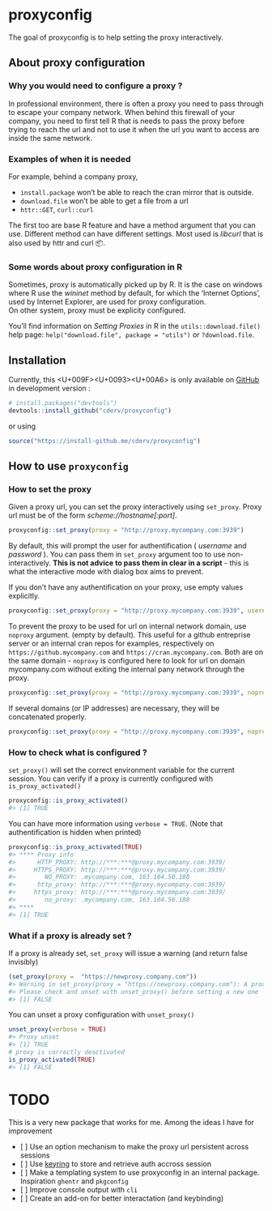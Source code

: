 
<!-- README.md is generated from README.Rmd. Please edit that file -->

# proxyconfig

The goal of proxyconfig is to help setting the proxy interactively.

## About proxy configuration

### Why you would need to configure a proxy ?

In professional environment, there is often a proxy you need to pass
through to escape your company network. When behind this firewall of
your company, you need to first tell R that is needs to pass the proxy
before trying to reach the url and not to use it when the url you want
to access are inside the same network.

### Examples of when it is needed

For example, behind a company proxy,

  - `install.package` won’t be able to reach the cran mirror that is
    outside.
  - `download.file` won’t be able to get a file from a url
  - `httr::GET`, `curl::curl`

The first too are base R feature and have a method argument that you can
use. Different method can have different settings. Most used is
*libcurl* that is also used by httr and curl :package:.

### Some words about proxy configuration in R

Sometimes, proxy is automatically picked up by R. It is the case on
windows where R use the *wininet* method by default, for which the
‘Internet Options’, used by Internet Explorer, are used for proxy
configuration.  
On other system, proxy must be explicity configured.

You’ll find information on *Setting Proxies* in R in the
`utils::download.file()` help page: `help("download.file", package =
"utils")` or `?download.file`.

## Installation

Currently, this <f0>\<U+009F\>\<U+0093\>\<U+00A6\> is only available on
[GitHub](https://github.com/) in development version :

``` r
# install.packages("devtools")
devtools::install_github("cderv/proxyconfig")
```

or using

``` r
source("https://install-github.me/cderv/proxyconfig")
```

## How to use `proxyconfig`

### How to set the proxy

Given a proxy url, you can set the proxy interactively using
`set_proxy`. Proxy url must be of the form *scheme://hostname\[:port\]*.

``` r
proxyconfig::set_proxy(proxy = "http://proxy.mycompany.com:3939")
```

By default, this will prompt the user for authentification ( *username*
and *password* ). You can pass them in `set_proxy` argument too to use
non-interactively. **This is not advice to pass them in clear in a
script** - this is what the interactive mode with dialog box aims to
prevent.

If you don’t have any authentification on your proxy, use empty values
explicitly.

``` r
proxyconfig::set_proxy(proxy = "http://proxy.mycompany.com:3939", username = "", password = "")
```

To prevent the proxy to be used for url on internal network domain, use
`noproxy` argument. (empty by default). This useful for a github
entreprise server or an internal cran repos for examples, respectively
on `https://github.mycompany.com` and `https://cran.mycompany.com`. Both
are on the same domain - `noproxy` is configured here to look for url on
domain mycompany.com without exiting the internal pany network through
the
proxy.

``` r
proxyconfig::set_proxy(proxy = "http://proxy.mycompany.com:3939", noproxy = ".mycompany.com")
```

If several domains (or IP addresses) are necessary, they will be
concatenated
properly.

``` r
proxyconfig::set_proxy(proxy = "http://proxy.mycompany.com:3939", noproxy = c(".mycompany.com", "163.104.50.180"))
```

### How to check what is configured ?

`set_proxy()` will set the correct environment variable for the current
session. You can verify if a proxy is currently configured with
`is_proxy_activated()`

``` r
proxyconfig::is_proxy_activated()
#> [1] TRUE
```

You can have more information using `verbose = TRUE`. (Note that
authentification is hidden when printed)

``` r
proxyconfig::is_proxy_activated(TRUE)
#> **** Proxy info
#>      HTTP_PROXY: http://***:***@proxy.mycompany.com:3939/
#>     HTTPS_PROXY: http://***:***@proxy.mycompany.com:3939/
#>        NO_PROXY: .mycompany.com, 163.104.50.180
#>      http_proxy: http://***:***@proxy.mycompany.com:3939/
#>     https_proxy: http://***:***@proxy.mycompany.com:3939/
#>        no_proxy: .mycompany.com, 163.104.50.180
#> ****
#> [1] TRUE
```

### What if a proxy is already set ?

If a proxy is already set, `set_proxy` will issue a warning (and return
false invisibly)

``` r
(set_proxy(proxy =  "https://newproxy.company.com"))
#> Warning in set_proxy(proxy = "https://newproxy.company.com"): A proxy configuration is already set.
#> Please check and unset with unset_proxy() before setting a new one
#> [1] FALSE
```

You can unset a proxy configuration with `unset_proxy()`

``` r
unset_proxy(verbose = TRUE)
#> Proxy unset
#> [1] TRUE
# proxy is correctly deactivated
is_proxy_activated(TRUE)
#> [1] FALSE
```

# TODO

This is a very new package that works for me. Among the ideas I have for
improvement

  - \[ \] Use an option mechanism to make the proxy url persistent
    across sessions
  - \[ \] Use [keyring](https://github.com/r-lib/keyring) to store and
    retrieve auth accross session
  - \[ \] Make a templating system to use proxyconfig in an internal
    package. Inspiration `ghentr` and `pkgconfig`
  - \[ \] Improve console output with `cli`
  - \[ \] Create an add-on for better interactation (and keybinding)
